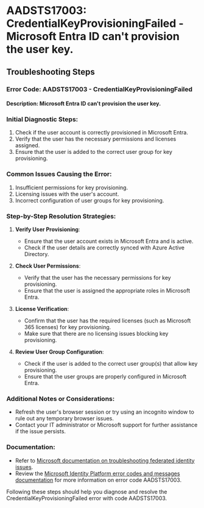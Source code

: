 # AADSTS17003: CredentialKeyProvisioningFailed - Microsoft Entra ID can't provision the user key.

## Troubleshooting Steps

### Error Code: AADSTS17003 - CredentialKeyProvisioningFailed

#### Description: Microsoft Entra ID can't provision the user key.

### Initial Diagnostic Steps:

1. Check if the user account is correctly provisioned in Microsoft Entra.
2. Verify that the user has the necessary permissions and licenses assigned.
3. Ensure that the user is added to the correct user group for key provisioning.

### Common Issues Causing the Error:

1. Insufficient permissions for key provisioning.
2. Licensing issues with the user's account.
3. Incorrect configuration of user groups for key provisioning.

### Step-by-Step Resolution Strategies:

1. **Verify User Provisioning**:

   - Ensure that the user account exists in Microsoft Entra and is active.
   - Check if the user details are correctly synced with Azure Active Directory.

2. **Check User Permissions**:

   - Verify that the user has the necessary permissions for key provisioning.
   - Ensure that the user is assigned the appropriate roles in Microsoft Entra.

3. **License Verification**:

   - Confirm that the user has the required licenses (such as Microsoft 365
     licenses) for key provisioning.
   - Make sure that there are no licensing issues blocking key provisioning.

4. **Review User Group Configuration**:
   - Check if the user is added to the correct user group(s) that allow key
     provisioning.
   - Ensure that the user groups are properly configured in Microsoft Entra.

### Additional Notes or Considerations:

- Refresh the user's browser session or try using an incognito window to rule
  out any temporary browser issues.
- Contact your IT administrator or Microsoft support for further assistance if
  the issue persists.

### Documentation:

- Refer to
  [Microsoft documentation on troubleshooting federated identity issues](https://docs.microsoft.com/en-us/azure/active-directory/hybrid/tshoot-connect-federated-idp).
- Review the
  [Microsoft Identity Platform error codes and messages documentation](https://docs.microsoft.com/en-us/azure/active-directory/develop/reference-aadsts-error-codes)
  for more information on error code AADSTS17003.

Following these steps should help you diagnose and resolve the
CredentialKeyProvisioningFailed error with code AADSTS17003.
